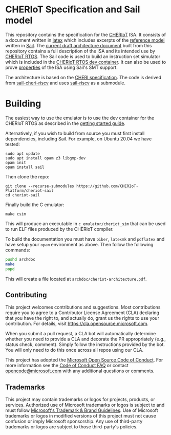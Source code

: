 # CHERIoT Specification and Sail model

This repository contains the specification for the [CHERIoT](https://cheriot.org) ISA.
It consists of a document written in [latex](/archdoc) which includes excerpts of the [reference model](/src) written in [Sail](http://github.com/rems-project/sail).
The [current draft architecture document](https://cheriot.org/cheriot-sail/cheriot-architecture.pdf) built from this repository contains a full description of the ISA and its intended use by [CHERIoT RTOS](https://github.com/CHERIoT-Platform/cheriot-rtos/).
The Sail code is used to build an instruction set simulator which is included in the [CHERIoT RTOS dev container](https://github.com/CHERIoT-Platform/cheriot-rtos/blob/main/docs/GettingStarted.md).
It can also be used to prove [properties](properties) of the ISA using Sail's SMT support.

The architecture is based on the [CHERI specification](https://github.com/CTSRD-CHERI/cheri-specification).
The code is derived from [sail-cheri-riscv](http://github.com/CTSRD-CHERI/sail-cheri-riscv) and uses [sail-riscv](http://github.com/rems-project/sail-riscv) as a submodule.

# Building

The easiest way to use the emulator is to use the dev container for the CHERIoT RTOS as described in the [getting started guide](https://github.com/CHERIoT-Platform/cheriot-rtos/blob/main/docs/GettingStarted.md).

Alternatively, if you wish to build from source you must first install dependencies, including Sail. For example, on Ubuntu 20.04 we have tested:

```
sudo apt update
sudo apt install opam z3 libgmp-dev
opam init
opam install sail
```

Then clone the repo:

```
git clone --recurse-submodules https://github.com/CHERIoT-Platform/cheriot-sail
cd cheriot-sail
```

Finally build the C emulator:

```
make csim
```

This will produce an executable in `c_emulator/cheriot_sim` that can be used to run ELF files produced by the CHERIoT compiler.

To build the documentation you must have `biber`, `latexmk` and `pdflatex` and have setup your `opam` environment as above. Then follow the following commands:

```sh
pushd archdoc
make
popd
```

This will create a file located at `archdoc/cheriot-architecture.pdf`.

## Contributing

This project welcomes contributions and suggestions.  Most contributions require you to agree to a
Contributor License Agreement (CLA) declaring that you have the right to, and actually do, grant us
the rights to use your contribution. For details, visit https://cla.opensource.microsoft.com.

When you submit a pull request, a CLA bot will automatically determine whether you need to provide
a CLA and decorate the PR appropriately (e.g., status check, comment). Simply follow the instructions
provided by the bot. You will only need to do this once across all repos using our CLA.

This project has adopted the [Microsoft Open Source Code of Conduct](https://opensource.microsoft.com/codeofconduct/).
For more information see the [Code of Conduct FAQ](https://opensource.microsoft.com/codeofconduct/faq/) or
contact [opencode@microsoft.com](mailto:opencode@microsoft.com) with any additional questions or comments.

## Trademarks

This project may contain trademarks or logos for projects, products, or services. Authorized use of Microsoft 
trademarks or logos is subject to and must follow 
[Microsoft's Trademark & Brand Guidelines](https://www.microsoft.com/en-us/legal/intellectualproperty/trademarks/usage/general).
Use of Microsoft trademarks or logos in modified versions of this project must not cause confusion or imply Microsoft sponsorship.
Any use of third-party trademarks or logos are subject to those third-party's policies.
